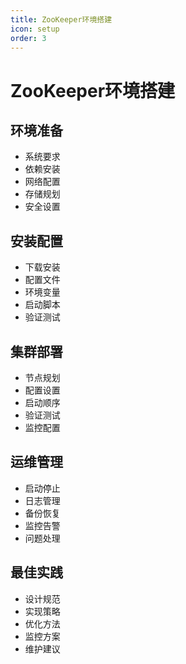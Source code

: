```yaml
---
title: ZooKeeper环境搭建
icon: setup
order: 3
---
```


# ZooKeeper环境搭建

## 环境准备
- 系统要求
- 依赖安装
- 网络配置
- 存储规划
- 安全设置

## 安装配置
- 下载安装
- 配置文件
- 环境变量
- 启动脚本
- 验证测试

## 集群部署
- 节点规划
- 配置设置
- 启动顺序
- 验证测试
- 监控配置

## 运维管理
- 启动停止
- 日志管理
- 备份恢复
- 监控告警
- 问题处理

## 最佳实践
- 设计规范
- 实现策略
- 优化方法
- 监控方案
- 维护建议
